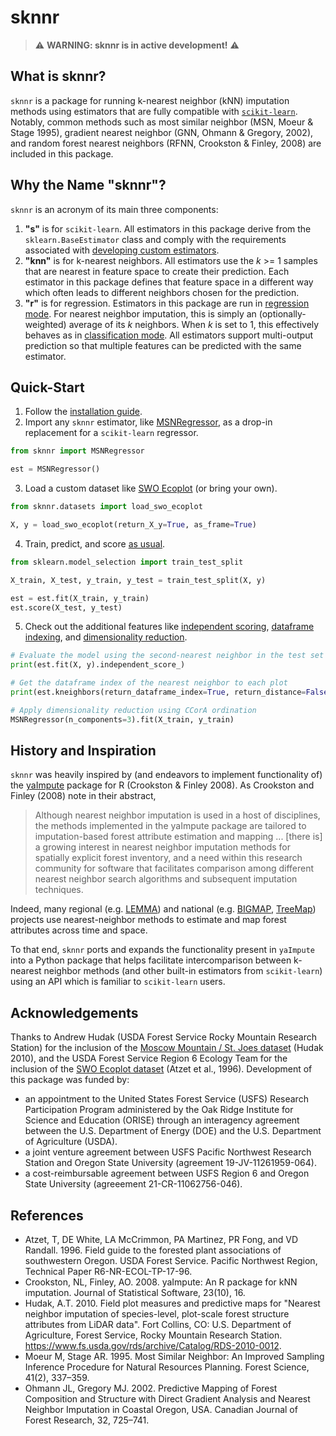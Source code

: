 # sknnr

> ⚠️ **WARNING: sknnr is in active development!** ⚠️

## What is sknnr?

`sknnr` is a package for running k-nearest neighbor (kNN) imputation methods using estimators that are fully compatible with [`scikit-learn`](https://scikit-learn.org/stable/). Notably, common methods such as most similar neighbor (MSN, Moeur & Stage 1995), gradient nearest neighbor (GNN, Ohmann & Gregory, 2002), and random forest nearest neighbors (RFNN, Crookston & Finley, 2008) are included in this package.

## Why the Name "sknnr"?

`sknnr` is an acronym of its main three components:

1. **"s"** is for `scikit-learn`. All estimators in this package derive from the `sklearn.BaseEstimator` class and comply with the requirements associated with [developing custom estimators](https://scikit-learn.org/stable/developers/develop.html).
2. **"knn"** is for k-nearest neighbors. All estimators use the _k_ >= 1 samples that are nearest in feature space to create their prediction. Each estimator in this package defines that feature space in a different way which often leads to different neighbors chosen for the prediction.
3. **"r"** is for regression. Estimators in this package are run in [regression mode](https://scikit-learn.org/stable/modules/generated/sklearn.neighbors.KNeighborsRegressor.html). For nearest neighbor imputation, this is simply an (optionally-weighted) average of its _k_ neighbors. When _k_ is set to 1, this effectively behaves as in [classification mode](https://scikit-learn.org/stable/modules/generated/sklearn.neighbors.KNeighborsClassifier.html). All estimators support multi-output prediction so that multiple features can be predicted with the same estimator.

## Quick-Start

1. Follow the [installation guide](https://sknnr.readthedocs.io/installation).
2. Import any `sknnr` estimator, like [MSNRegressor](https://sknnr.readthedocs.io/api/estimators/msn), as a drop-in replacement for a `scikit-learn` regressor.
```python
from sknnr import MSNRegressor

est = MSNRegressor()
```
3. Load a custom dataset like [SWO Ecoplot](https://sknnr.readthedocs.io/api/datasets/swo_ecoplot) (or bring your own).
```python
from sknnr.datasets import load_swo_ecoplot

X, y = load_swo_ecoplot(return_X_y=True, as_frame=True)
```
4. Train, predict, and score [as usual](https://scikit-learn.org/stable/getting_started.html#fitting-and-predicting-estimator-basics).
```python
from sklearn.model_selection import train_test_split

X_train, X_test, y_train, y_test = train_test_split(X, y)

est = est.fit(X_train, y_train)
est.score(X_test, y_test)
```
5. Check out the additional features like [independent scoring](https://sknnr.readthedocs.io/usage/#independent-scores-and-predictions), [dataframe indexing](https://sknnr.readthedocs.io/usage/#retrieving-dataframe-indexes), and [dimensionality reduction](https://sknnr.readthedocs.io/usage/#dimensionality-reduction).
```python
# Evaluate the model using the second-nearest neighbor in the test set
print(est.fit(X, y).independent_score_)

# Get the dataframe index of the nearest neighbor to each plot
print(est.kneighbors(return_dataframe_index=True, return_distance=False))

# Apply dimensionality reduction using CCorA ordination
MSNRegressor(n_components=3).fit(X_train, y_train)
```

## History and Inspiration
`sknnr` was heavily inspired by (and endeavors to implement functionality of) the [yaImpute](https://cran.r-project.org/web/packages/yaImpute/index.html) package for R (Crookston & Finley 2008).  As Crookston and Finley (2008) note in their abstract,
> Although nearest neighbor imputation is used in a host of disciplines, the methods implemented in the yaImpute package are tailored to imputation-based forest attribute estimation and mapping ... [there is] a growing interest in nearest neighbor imputation methods for spatially explicit forest inventory, and a need within this research community for software that facilitates comparison among different nearest neighbor search algorithms and subsequent imputation techniques.

Indeed, many regional (e.g. [LEMMA](https://lemmadownload.forestry.oregonstate.edu/)) and national (e.g. [BIGMAP](https://storymaps.arcgis.com/stories/c710684b98f54452804e8960d37905b2), [TreeMap](https://www.firelab.org/project/treemap-tree-level-model-forests-united-states)) projects use nearest-neighbor methods to
estimate and map forest attributes across time and space.

To that end, `sknnr` ports and expands the functionality present in `yaImpute` into a Python package that helps facilitate intercomparison between k-nearest neighbor methods (and other built-in estimators from `scikit-learn`) using an API which is familiar to `scikit-learn` users.

## Acknowledgements

Thanks to Andrew Hudak (USDA Forest Service Rocky Mountain Research Station) for the inclusion of the [Moscow Mountain / St. Joes dataset](https://sknnr.readthedocs.io/api/datasets/moscow_stjoes) (Hudak 2010), and the USDA Forest Service Region 6 Ecology Team for the inclusion of the [SWO Ecoplot dataset](https://sknnr.readthedocs.io/api/datasets/swo_ecoplot) (Atzet et al., 1996). Development of this package was funded by:

- an appointment to the United States Forest Service (USFS) Research Participation Program administered by the Oak Ridge Institute for Science and Education (ORISE) through an interagency agreement between the U.S. Department of Energy (DOE) and the U.S. Department of Agriculture (USDA).
- a joint venture agreement between USFS Pacific Northwest Research Station and Oregon State University (agreement 19-JV-11261959-064).
- a cost-reimbursable agreement between USFS Region 6 and Oregon State University (agreeement 21-CR-11062756-046).

## References

- Atzet, T, DE White, LA McCrimmon, PA Martinez, PR Fong, and VD Randall. 1996. Field guide to the forested plant associations of southwestern Oregon. USDA Forest Service. Pacific Northwest Region, Technical Paper R6-NR-ECOL-TP-17-96.
- Crookston, NL, Finley, AO. 2008. yaImpute: An R package for kNN imputation. Journal of Statistical Software, 23(10), 16.
- Hudak, A.T. 2010. Field plot measures and predictive maps for "Nearest neighbor imputation of species-level, plot-scale forest structure attributes from LiDAR data". Fort Collins, CO: U.S. Department of Agriculture, Forest Service, Rocky Mountain Research Station. https://www.fs.usda.gov/rds/archive/Catalog/RDS-2010-0012.
- Moeur M, Stage AR. 1995. Most Similar Neighbor: An Improved Sampling Inference Procedure for Natural Resources Planning. Forest Science, 41(2), 337–359.
- Ohmann JL, Gregory MJ. 2002. Predictive Mapping of Forest Composition and Structure with Direct Gradient Analysis and Nearest Neighbor Imputation in Coastal Oregon, USA. Canadian Journal of Forest Research, 32, 725–741.
